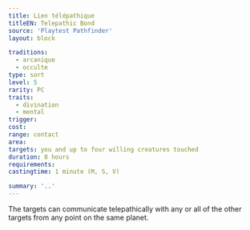 ```yaml
---
title: Lien télépathique
titleEN: Telepathic Bond
source: 'Playtest Pathfinder'
layout: block

traditions:
  - arcanique
  - occulte
type: sort
level: 5
rarity: PC
traits:
  - divination
  - mental
trigger: 
cost: 
range: contact
area: 
targets: you and up to four willing creatures touched
duration: 8 hours
requirements: 
castingtime: 1 minute (M, S, V)

summary: '..'
---
```

The targets can communicate telepathically with any or all of the other targets from any point on the same planet.